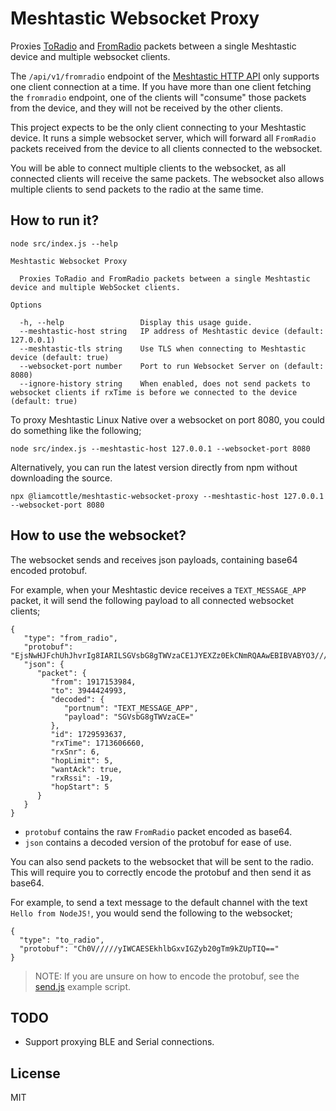 # Meshtastic Websocket Proxy

Proxies [ToRadio](https://github.com/meshtastic/protobufs/blob/master/meshtastic/mesh.proto#L1426) and [FromRadio](https://github.com/meshtastic/protobufs/blob/master/meshtastic/mesh.proto#L1336) packets between a single Meshtastic device and multiple websocket clients.

The `/api/v1/fromradio` endpoint of the [Meshtastic HTTP API](https://meshtastic.org/docs/development/device/http-api/) only supports one client connection at a time. If you have more than one client fetching the `fromradio` endpoint, one of the clients will "consume" those packets from the device, and they will not be received by the other clients.

This project expects to be the only client connecting to your Meshtastic device. It runs a simple websocket server, which will forward all `FromRadio` packets received from the device to all clients connected to the websocket.

You will be able to connect multiple clients to the websocket, as all connected clients will receive the same packets. The websocket also allows multiple clients to send packets to the radio at the same time.

## How to run it?

```
node src/index.js --help
```

```
Meshtastic Websocket Proxy

  Proxies ToRadio and FromRadio packets between a single Meshtastic device and multiple WebSocket clients.                                                   

Options

  -h, --help                 Display this usage guide.
  --meshtastic-host string   IP address of Meshtastic device (default: 127.0.0.1)
  --meshtastic-tls string    Use TLS when connecting to Meshtastic device (default: true)
  --websocket-port number    Port to run Websocket Server on (default: 8080)
  --ignore-history string    When enabled, does not send packets to websocket clients if rxTime is before we connected to the device (default: true)
```

To proxy Meshtastic Linux Native over a websocket on port 8080, you could do something like the following;

```
node src/index.js --meshtastic-host 127.0.0.1 --websocket-port 8080
```

Alternatively, you can run the latest version directly from npm without downloading the source.

```
npx @liamcottle/meshtastic-websocket-proxy --meshtastic-host 127.0.0.1 --websocket-port 8080
```

## How to use the websocket?

The websocket sends and receives json payloads, containing base64 encoded protobuf.

For example, when your Meshtastic device receives a `TEXT_MESSAGE_APP` packet, it will send the following payload to all connected websocket clients;

```
{
   "type": "from_radio",
   "protobuf": "EjsNwHJFchUhJhvrIg8IARILSGVsbG8gTWVzaCE1JYEXZz0EkCNmRQAAwEBIBVABYO3//////////wF4BQ==",
   "json": {
      "packet": {
         "from": 1917153984,
         "to": 3944424993,
         "decoded": {
            "portnum": "TEXT_MESSAGE_APP",
            "payload": "SGVsbG8gTWVzaCE="
         },
         "id": 1729593637,
         "rxTime": 1713606660,
         "rxSnr": 6,
         "hopLimit": 5,
         "wantAck": true,
         "rxRssi": -19,
         "hopStart": 5
      }
   }
}
```

- `protobuf` contains the raw `FromRadio` packet encoded as base64.
- `json` contains a decoded version of the protobuf for ease of use.

You can also send packets to the websocket that will be sent to the radio. This will require you to correctly encode the protobuf and then send it as base64.

For example, to send a text message to the default channel with the text `Hello from NodeJS!`, you would send the following to the websocket;

```
{
  "type": "to_radio",
  "protobuf": "Ch0V/////yIWCAESEkhlbGxvIGZyb20gTm9kZUpTIQ=="
}
```

> NOTE: If you are unsure on how to encode the protobuf, see the [send.js](./examples/send.js) example script.

## TODO

- Support proxying BLE and Serial connections.

## License

MIT
